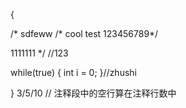 {

/*
sdfeww
/*
cool
test 123456789*/

1111111
*/
//123

while(true) {
    int i = 0;
}//zhushi

}
3/5/10  // 注释段中的空行算在注释行数中